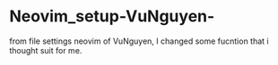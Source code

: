 # Neovim_setup-VuNguyen-

from file settings neovim of VuNguyen, I changed some fucntion that i thought suit for me.
